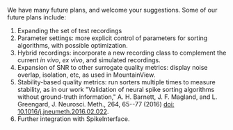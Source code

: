We have many future plans, and welcome your
suggestions. Some of our future plans include:

1. Expanding the set of test recordings
1. Parameter settings: more explicit control of
parameters for sorting algorithms, with possible
optimization.
1. Hybrid recordings: incorporate a new recording
class to complement the current *in vivo*,
*ex vivo*, and simulated recordings.
1. Expansion of SNR to other surrogate quality
metrics: display noise overlap, isolation, etc, as
used in MountainView.
1. Stability-based quality metrics: run sorters
multiple times to measure stability, as in our
work "Validation of neural spike sorting
algorithms without ground-truth information," A.
H. Barnett, J. F. Magland, and L. Greengard, J.
Neurosci. Meth., 264, 65--77 (2016)
[doi: 10.1016/j.jneumeth.2016.02.022](https://doi.org/10.1016/j.jneumeth.2016.02.022).
1. Further integration with SpikeInterface.
